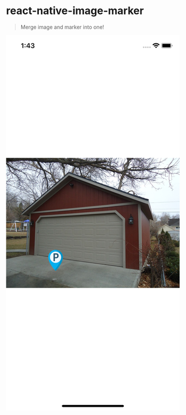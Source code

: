 # react-native-image-marker

> Merge image and marker into one!

![Simulator Screen Shot](simulator-screen-shot.png)
